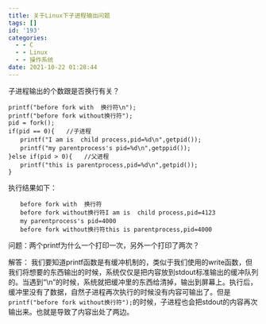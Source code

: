 ```yaml
---
title: 关于Linux下子进程输出问题
tags: []
id: '193'
categories:
  - - C
  - - Linux
  - - 操作系统
date: 2021-10-22 01:28:44
---
```


子进程输出的个数跟是否换行有关？

```
printf("before fork with  换行符\n");  
printf("before fork without换行符");  
pid = fork();
if(pid == 0){　　//子进程
　　printf("I am is  child process,pid=%d\n",getpid());   
　　printf("my parentprocess's pid=%d\n",getppid()); 
}else if(pid > 0){　　//父进程
　　printf("this is parentprocess,pid=%d\n",getpid()); 
}
```

执行结果如下：

```
　　before fork with  换行符
　　before fork without换行符I am is  child process,pid=4123
　　my parentprocess's pid=4000
　　before fork without换行符this is parentprocess,pid=4000
```

问题：两个printf为什么一个打印一次，另外一个打印了两次？

解答： 我们要知道printf函数是有缓冲机制的，类似于我们使用的write函数，但我们将想要的东西输出的时候，系统仅仅是把内容放到stdout标准输出的缓冲队列的。当遇到“\\n”的时候，系统就把缓冲里的东西给清掉，输出到屏幕上。执行后，缓冲里没有了数据，自然子进程再次执行的时候没有内容可输出了。但是`printf("before fork without换行符");`的时候，子进程也会把stdout的内容再次输出来。也就是导致了内容出处了两边。